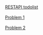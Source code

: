 [RESTAPI todolist ](https://documenter.getpostman.com/view/17363425/2s93zH1dzU)
<br>
<br>
[Problem 1](https://github.com/Rathapol-Putharaksa/AS1/blob/main/findMaxIndex.py)
<br>
<br>
[Problem 2](https://github.com/Rathapol-Putharaksa/AS1/blob/main/countBackZero.py)


